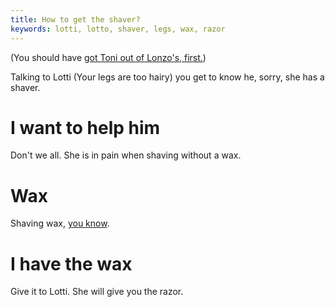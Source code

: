 ```yaml
---
title: How to get the shaver?
keywords: lotti, lotto, shaver, legs, wax, razor
---
```


(You should have [got Toni out of Lonzo's, first.](020-toni-first.md))

Talking to Lotti (Your legs are too hairy) you get to know he, sorry, she has a shaver.

# I want to help him
Don't we all. She is in pain when shaving without a wax.

# Wax
Shaving wax, [you know](098-wax.md).

# I have the wax
Give it to Lotti. She will give you the razor.
